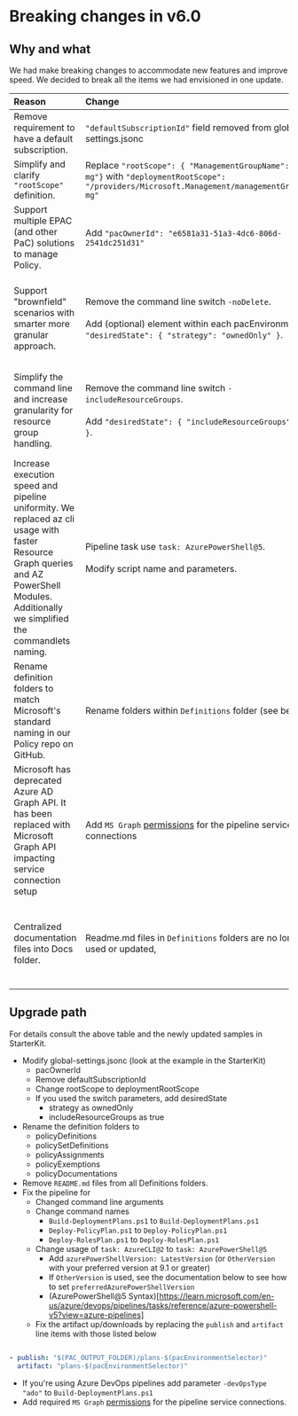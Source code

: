 # Breaking changes in v6.0

## Why and what

We had make breaking changes to accommodate new features and improve speed. We decided to break all the items we had envisioned in one update.

| Reason | Change | Impact |
| :----- | :----- | :----- |
| Remove requirement to have a default subscription. | `"defaultSubscriptionId"` field removed from global-settings.jsonc | Modify global-settings.jsonc |
| Simplify and clarify `"rootScope"` definition. | Replace `"rootScope": { "ManagementGroupName": "my-mg"}` with `"deploymentRootScope": "/providers/Microsoft.Management/managementGroups/my-mg"` | Modify global-settings.jsonc |
| Support multiple EPAC (and other PaC) solutions to manage Policy. | Add `"pacOwnerId": "e6581a31-51a3-4dc6-806d-2541dc251d31"` | Modify global-settings.jsonc |
 Support "brownfield" scenarios with smarter more granular approach. | Remove the command line switch `-noDelete`. <br/><br/>Add (optional) element within each pacEnvironment `"desiredState": { "strategy": "ownedOnly" }`.  | Remove switch in CI/CD pipelines. <br/><br/>Modify global-settings.jsonc |
 | Simplify the command line and increase granularity for resource group handling. | Remove the command line switch `-includeResourceGroups`. <br/><br/>Add `"desiredState": { "includeResourceGroups": true }`.  | Remove switch in CI/CD pipelines. <br/><br/>Modify global-settings.jsonc |
 | Increase execution speed and pipeline uniformity. We replaced az cli usage with faster Resource Graph queries and AZ PowerShell Modules. Additionally we simplified the commandlets naming. | Pipeline task use `task: AzurePowerShell@5`. <br/><br/>Modify script name and parameters. | Modify pipeline definition |
 | Rename definition folders to match Microsoft's standard naming in our Policy repo on GitHub. | Rename folders within `Definitions` folder (see below) | Change folder names |
 | Microsoft has deprecated Azure AD Graph API. It has been replaced with Microsoft Graph API impacting service connection setup | Add `MS Graph` [permissions](azure-devops-pipeline.md) for the pipeline service connections | Service Principal Permissions |
 | Centralized documentation files into Docs folder. | Readme.md files in `Definitions` folders are no longer used or updated, | Remove deprecated files from `Definitions` folders. They have been moved to the docs folder. | Remove the legacy `readme.md` files to avoid confusion.

## Upgrade path

For details consult the above table and the newly updated samples in StarterKit.

- Modify global-settings.jsonc (look at the example in the StarterKit)
  - pacOwnerId
  - Remove defaultSubscriptionId
  - Change rootScope to deploymentRootScope
  - If you used the switch parameters, add desiredState
    - strategy as ownedOnly
    - includeResourceGroups as true
- Rename the definition folders to
  - policyDefinitions
  - policySetDefinitions
  - policyAssignments
  - policyExemptions
  - policyDocumentations
- Remove `README.md` files from all Definitions folders.
- Fix the pipeline for
  - Changed command line arguments
  - Change command names
    - `Build-DeploymentPlans.ps1` to `Build-DeploymentPlans.ps1`
    - `Deploy-PolicyPlan.ps1` to `Deploy-PolicyPlan.ps1`
    - `Deploy-RolesPlan.ps1` to `Deploy-RolesPlan.ps1`
  - Change usage of `task: AzureCLI@2` to `task: AzurePowerShell@5`
    - Add `azurePowerShellVersion: LatestVersion` (or `OtherVersion` with your preferred version at 9.1 or greater)
    - If `OtherVersion` is used, see the documentation below to see how to set `preferredAzurePowerShellVersion`
    - (AzurePowerShell@5 Syntax)[https://learn.microsoft.com/en-us/azure/devops/pipelines/tasks/reference/azure-powershell-v5?view=azure-pipelines]
  - Fix the artifact up/downloads by replacing the `publish` and `artifact` line items with those listed below

```yml

- publish: "$(PAC_OUTPUT_FOLDER)/plans-$(pacEnvironmentSelector)"
  artifact: "plans-$(pacEnvironmentSelector)"

```

  - If you're using Azure DevOps pipelines add parameter `-devOpsType "ado"` to `Build-DeploymentPlans.ps1`
- Add required `MS Graph` [permissions](azure-devops-pipeline.md) for the pipeline service connections.
